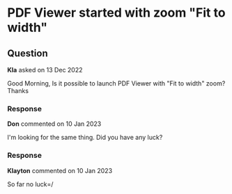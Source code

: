 # PDF Viewer started with zoom "Fit to width"

## Question

**Kla** asked on 13 Dec 2022

Good Morning, Is it possible to launch PDF Viewer with "Fit to width" zoom? Thanks

### Response

**Don** commented on 10 Jan 2023

I'm looking for the same thing. Did you have any luck?

### Response

**Klayton** commented on 10 Jan 2023

So far no luck=/
